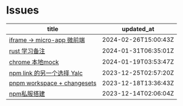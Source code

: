 # Issues
| title | updated_at |
| --- | --- |
| [iframe -> micro-app 微前端](https://github.com/sxy15/ISSUE/issues/7) | 2024-02-26T15:00:43Z |
| [rust 学习备注](https://github.com/sxy15/ISSUE/issues/5) | 2024-01-31T06:35:01Z |
| [chrome 本地mock](https://github.com/sxy15/ISSUE/issues/6) | 2024-01-19T03:53:47Z |
| [npm link 的另一个选择 Yalc](https://github.com/sxy15/ISSUE/issues/4) | 2023-12-25T02:57:20Z |
| [pnpm workspace + changesets](https://github.com/sxy15/ISSUE/issues/3) | 2023-12-18T13:36:43Z |
| [npm私服搭建](https://github.com/sxy15/ISSUE/issues/1) | 2023-12-14T02:06:04Z |
